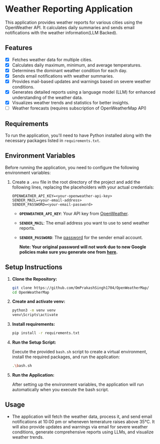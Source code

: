 # Weather Reporting Application

This application provides weather reports for various cities using the OpenWeather API. It calculates daily summaries and sends email notifications with the weather information(LLM Backed).

## Features

- [x] Fetches weather data for multiple cities.
- [x] Calculates daily maximum, minimum, and average temperatures.
- [x] Determines the dominant weather condition for each day.
- [x] Sends email notifications with weather summaries.
- [x] Provides mail-based updates and warnings based on severe weather conditions.
- [x] Generates detailed reports using a language model (LLM) for enhanced understanding of the weather data.
- [x] Visualizes weather trends and statistics for better insights.
- [ ] Weather forecasts (requires subscription of OpenWeatherMap API)

## Requirements

To run the application, you'll need to have Python installed along with the necessary packages listed in `requirements.txt`.

## Environment Variables

Before running the application, you need to configure the following environment variables:

1. Create a `.env` file in the root directory of the project and add the following lines, replacing the placeholders with your actual credentials:

   ```plaintext
   OPENWEATHER_API_KEY=<your-openweather-api-key>
   SENDER_MAIL=<your-email-address>
   SENDER_PASSWORD=<your-email-password>
   ```

   - **`OPENWEATHER_API_KEY`**: Your API key from [OpenWeather](https://home.openweathermap.org/api_keys).
   - **`SENDER_MAIL`**: The email address you want to use to send weather reports.
   - **`SENDER_PASSWORD`**: The [password](https://myaccount.google.com/apppasswords) for the sender email account.

     **Note: Your original password will not work due to new Google policies make sure you generate one from [here](https://myaccount.google.com/apppasswords).**

## Setup Instructions

1. **Clone the Repository:**

   ```bash
   git clone https://github.com/OmPrakashSingh1704/OpenWeatherMap/
   cd OpenWeatherMap
   ```

2. **Create and activate venv:**
   ```bash
   python3 -m venv venv
   venv\Scripts\activate
   ```
3. **Install requirements:**
   ```bash
   pip install -r requirements.txt
   ```

4. **Run the Setup Script:**

   Execute the provided `bash.sh` script to create a virtual environment, install the required packages, and run the application:

   ```bash
   .\bash.sh
   ```

3. **Run the Application:**

   After setting up the environment variables, the application will run automatically when you execute the bash script.

## Usage

- The application will fetch the weather data, process it, and send email notifications at 10:00 pm or wheneven temerature raises above 35°C. It will also provide updates and warnings via email for severe weather conditions, generate comprehensive reports using LLMs, and visualize weather trends.
